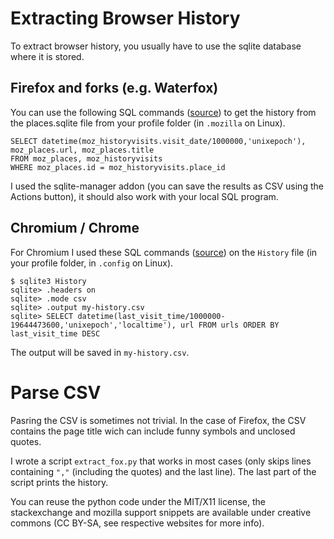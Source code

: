# Extracting Browser History

To extract browser history, you usually have to use the sqlite database where it is stored.

## Firefox and forks (e.g. Waterfox)

You can use the following SQL commands ([source](https://support.mozilla.org/de/questions/835204)) to get the history from the places.sqlite file from your profile folder (in `.mozilla` on Linux).

    SELECT datetime(moz_historyvisits.visit_date/1000000,'unixepoch'), moz_places.url, moz_places.title
    FROM moz_places, moz_historyvisits
    WHERE moz_places.id = moz_historyvisits.place_id

I used the sqlite-manager addon (you can save the results as CSV using the Actions button), it should also work with your local SQL program.

## Chromium / Chrome

For Chromium I used these SQL commands ([source](https://superuser.com/questions/602252/can-chrome-browser-history-be-exported-to-an-html-file)) on the `History` file (in your profile folder, in `.config` on Linux).

    $ sqlite3 History
    sqlite> .headers on
    sqlite> .mode csv
    sqlite> .output my-history.csv
    sqlite> SELECT datetime(last_visit_time/1000000-19644473600,'unixepoch','localtime'), url FROM urls ORDER BY last_visit_time DESC

The output will be saved in `my-history.csv`.

# Parse CSV

Pasring the CSV is sometimes not trivial. In the case of Firefox, the CSV contains the page title wich can include funny symbols and unclosed quotes.

I wrote a script `extract_fox.py` that works in most cases (only skips lines containing `","` (including the quotes) and the last line). The last part of the script prints the history.

You can reuse the python code under the MIT/X11 license, the stackexchange and mozilla support snippets are available under creative commons (CC BY-SA, see respective websites for more info).